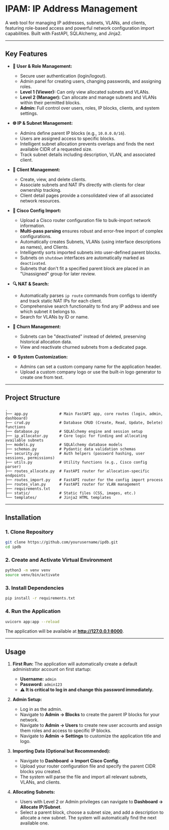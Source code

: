# IPAM: IP Address Management

A web tool for managing IP addresses, subnets, VLANs, and clients, featuring role-based access and powerful network configuration import capabilities. Built with FastAPI, SQLAlchemy, and Jinja2.

---

## Key Features

-   **👤 User & Role Management:**
    -   Secure user authentication (login/logout).
    -   Admin panel for creating users, changing passwords, and assigning roles.
    -   **Level 1 (Viewer):** Can only view allocated subnets and VLANs.
    -   **Level 2 (Manager):** Can allocate and manage subnets and VLANs within their permitted blocks.
    -   **Admin:** Full control over users, roles, IP blocks, clients, and system settings.

-   **🌐 IP & Subnet Management:**
    -   Admins define parent IP blocks (e.g., `10.0.0.0/16`).
    -   Users are assigned access to specific blocks.
    -   Intelligent subnet allocation prevents overlaps and finds the next available CIDR of a requested size.
    -   Track subnet details including description, VLAN, and associated client.

-   **🏢 Client Management:**
    -   Create, view, and delete clients.
    -   Associate subnets and NAT IPs directly with clients for clear ownership tracking.
    -   Client detail pages provide a consolidated view of all associated network resources.

-   **🔌 Cisco Config Import:**
    -   Upload a Cisco router configuration file to bulk-import network information.
    -   **Multi-pass parsing** ensures robust and error-free import of complex configurations.
    -   Automatically creates Subnets, VLANs (using interface descriptions as names), and Clients.
    -   Intelligently sorts imported subnets into user-defined parent blocks.
    -   Subnets on `shutdown` interfaces are automatically marked as `deactivated`.
    -   Subnets that don't fit a specified parent block are placed in an "Unassigned" group for later review.

-   **🔍 NAT & Search:**
    -   Automatically parses `ip route` commands from configs to identify and track static NAT IPs for each client.
    -   Comprehensive search functionality to find any IP address and see which subnet it belongs to.
    -   Search for VLANs by ID or name.

-   **🔄 Churn Management:**
    -   Subnets can be "deactivated" instead of deleted, preserving historical allocation data.
    -   View and reactivate churned subnets from a dedicated page.

-   **⚙️ System Customization:**
    -   Admins can set a custom company name for the application header.
    -   Upload a custom company logo or use the built-in logo generator to create one from text.

---

## Project Structure

```
.
├── app.py              # Main FastAPI app, core routes (login, admin, dashboard)
├── crud.py             # Database CRUD (Create, Read, Update, Delete) functions
├── database.py         # SQLAlchemy engine and session setup
├── ip_allocator.py     # Core logic for finding and allocating available subnets
├── models.py           # SQLAlchemy database models
├── schemas.py          # Pydantic data validation schemas
├── security.py         # Auth helpers (password hashing, user sessions, permissions)
├── utils.py            # Utility functions (e.g., Cisco config parser)
├── routes_allocate.py  # FastAPI router for allocation-specific endpoints
├── routes_import.py    # FastAPI router for the config import process
├── routes_vlan.py      # FastAPI router for VLAN management
├── requirements.txt
├── static/             # Static files (CSS, images, etc.)
└── templates/          # Jinja2 HTML templates
```

---

## Installation

### 1. Clone Repository
```bash
git clone https://github.com/yourusername/ipdb.git
cd ipdb
```

### 2. Create and Activate Virtual Environment
```bash
python3 -m venv venv
source venv/bin/activate
```

### 3. Install Dependencies
```bash
pip install -r requirements.txt
```

### 4. Run the Application
```bash
uvicorn app:app --reload
```
The application will be available at **http://127.0.0.1:8000**.

---

## Usage

1.  **First Run:** The application will automatically create a default administrator account on first startup:
    -   **Username:** `admin`
    -   **Password:** `admin123`
    -   **⚠️ It is critical to log in and change this password immediately.**

2.  **Admin Setup:**
    -   Log in as the admin.
    -   Navigate to **Admin -> Blocks** to create the parent IP blocks for your network.
    -   Navigate to **Admin -> Users** to create new user accounts and assign them roles and access to specific IP blocks.
    -   Navigate to **Admin -> Settings** to customize the application title and logo.

3.  **Importing Data (Optional but Recommended):**
    -   Navigate to **Dashboard -> Import Cisco Config**.
    -   Upload your router configuration file and specify the parent CIDR blocks you created.
    -   The system will parse the file and import all relevant subnets, VLANs, and clients.

4.  **Allocating Subnets:**
    -   Users with Level 2 or Admin privileges can navigate to **Dashboard -> Allocate IP/Subnet**.
    -   Select a parent block, choose a subnet size, and add a description to allocate a new subnet. The system will automatically find the next available one.